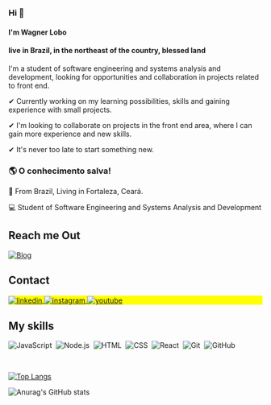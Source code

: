 
### Hi 👋

#### I'm Wagner Lobo

#### live in Brazil, in the northeast of the country, blessed land 

I'm a student of software engineering and systems analysis and development, looking for opportunities and collaboration in projects related to front end.

✔ Currently working on my learning possibilities, skills and gaining experience with small projects.

✔ I'm looking to collaborate on projects in the front end area, where I can gain more experience and new skills.

✔ It's never too late to start something new.


### 🌎  O conhecimento salva!

📍 From Brazil, Living in Fortaleza, Ceará.

💻 Student of Software Engineering and Systems Analysis and Development

## Reach me Out


[![Blog](https://img.shields.io/website?label=wagnerlobocombr.com&style=for-the-badge&url=https://wagnerlobocombr.com/)](https://wagnerlobocombr.com)

## Contact

<p align="left" style="background:yellow">

<a href="https://www.linkedin.com/in/wagner-lobo-578b9b1b0/" target="blank">
  <img align="center" src="https://img.shields.io/badge/-wagner_lobo-05122A?style=flat&logo=linkedin" alt="linkedin"/>
</a>
<a href="https://instagram.com/professorwagnerlobo?utm_medium=copy_link" target="blank">
 <img align="center" src="https://img.shields.io/badge/-wagner_lobo-05122A?style=flat&logo=instagram" alt="instagram"/>
</a>
<a href="https://www.youtube.com/channel/UCU6At0WRtUb0othsptuosoA" target="blank">
 <img align="center" src="https://img.shields.io/badge/-wagner_lobo-05122A?style=flat&logo=youtube" alt="youtube"/>
</a>
</p>





## My skills 
<div style="display: inline_block">
  
![JavaScript](https://img.shields.io/badge/-JavaScript-05122A?style=flat&logo=javascript)&nbsp;
![Node.js](https://img.shields.io/badge/-Node.js-05122A?style=flat&logo=node.js)&nbsp;
![HTML](https://img.shields.io/badge/-HTML-05122A?style=flat&logo=HTML5)&nbsp;
![CSS](https://img.shields.io/badge/-CSS-05122A?style=flat&logo=CSS3&logoColor=1572B6)&nbsp;
![React](https://img.shields.io/badge/-React-05122A?style=flat&logo=react)&nbsp;
![Git](https://img.shields.io/badge/-Git-05122A?style=flat&logo=git)&nbsp;
![GitHub](https://img.shields.io/badge/-GitHub-05122A?style=flat&logo=github)&nbsp;

  
</div><br/>



[![Top Langs](https://github-readme-stats.vercel.app/api/top-langs/?username=wagnerlobo&layout=compact)](https://github.com/wagnerlobo/github-readme-stats)


![Anurag's GitHub stats](https://github-readme-stats.vercel.app/api?username=wagnerlobo&show_icons=true&theme=radical)



